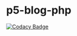 # p5-blog-php
[![Codacy Badge](https://api.codacy.com/project/badge/Grade/8e1434d273874558be831401254de732)](https://app.codacy.com/gh/erwan-h-dev/p5-blog-php?utm_source=github.com&utm_medium=referral&utm_content=erwan-h-dev/p5-blog-php&utm_campaign=Badge_Grade_Settings)